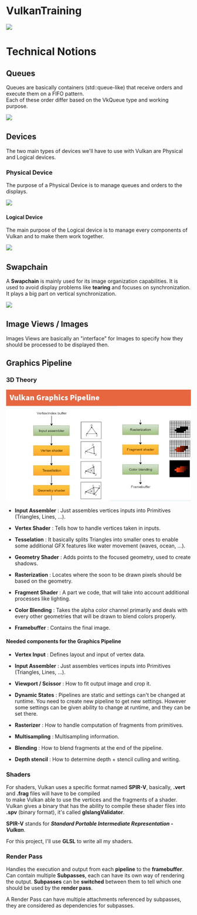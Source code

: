 # VulkanTraining

<a href="https://vulkan.lunarg.com/" target="_blank"><img src="https://vulkan.lunarg.com/img/vulkan/vulkan-red.svg"></a>

# Technical Notions

## Queues

Queues are basically containers (std::queue-like) that receive orders and execute them on a FIFO pattern.<br/>
Each of these order differ based on the VkQueue type and working purpose.<br/>

<img src="https://static.packt-cdn.com/products/9781786469809/graphics/image_03_006.jpg">

## Devices

The two main types of devices we'll have to use with Vulkan are Physical and Logical devices.<br/>

### Physical Device

The purpose of a Physical Device is to manage queues and orders to the displays.

<img src="https://vulkan.lunarg.com/doc/view/1.2.135.0/windows/tutorial/images/Device2QueueFamilies.png">

#### Logical Device

The main purpose of the Logical device is to manage every components of Vulkan and to make them work together.<br/>

<img src ="https://static.wixstatic.com/media/9b0684_f73f0947829a4842ab0106eb7e1fe88f~mv2.png/v1/fill/w_560,h_238,al_c,q_85,usm_0.66_1.00_0.01/9b0684_f73f0947829a4842ab0106eb7e1fe88f~mv2.webp">

## Swapchain

A **Swapchain** is mainly used for its image organization capabilities. It is used to avoid display problems like **tearing** and focuses on synchronization.<br/> It plays a big part on vertical synchronization.

<img src="https://vulkan.lunarg.com/doc/view/1.2.162.0/mac/tutorial/images/Swapchain.png">

## Image Views / Images

Images Views are basically an "interface" for Images to specify how they should be processed to be displayed then.

## Graphics Pipeline

### 3D Theory

<img src="https://github.com/kevinpruvost/VulkanTraining/blob/main/Screenshots/Screenshot%20from%202021-01-17%2000-47-41.png">

* **Input Assembler** : Just assembles vertices inputs into Primitives (Triangles, Lines, ...).

* **Vertex Shader** : Tells how to handle vertices taken in inputs.

* **Tesselation** : It basically splits Triangles into smaller ones to enable some additional GFX features like water movement (waves, ocean, ...).

* **Geometry Shader** : Adds points to the focused geometry, used to create shadows.

* **Rasterization** : Locates where the soon to be drawn pixels should be based on the geometry.

* **Fragment Shader** : A part we code, that will take into account additional processes like lighting.

* **Color Blending** : Takes the alpha color channel primarily and deals with every other geometries that will be drawn to blend colors properly.

* **Framebuffer** : Contains the final image.

#### Needed components for the Graphics Pipeline

* **Vertex Input** : Defines layout and input of vertex data.

* **Input Assembler** : Just assembles vertices inputs into Primitives (Triangles, Lines, ...).

* **Viewport / Scissor** : How to fit output image and crop it.

* **Dynamic States** : Pipelines are static and settings can't be changed at runtime. You need to create new pipeline to get new settings.
However some settings can be given ability to change at runtime, and they can be set there.

* **Rasterizer** : How to handle computation of fragments from primitives.

* **Multisampling** : Multisampling information.

* **Blending** : How to blend fragments at the end of the pipeline.

* **Depth stencil** : How to determine depth + stencil culling and writing.

### Shaders

For shaders, Vulkan uses a specific format named **SPIR-V**, basically, **.vert** and **.frag** files will have to be compiled<br/>
to make Vulkan able to use the vertices and the fragments of a shader.<br/>
Vulkan gives a binary that has the ability to compile these shader files into **.spv** (binary format), it's called **glslangValidator**.

**SPIR-V** stands for ***Standard Portable Intermediate Representation - Vulkan***.

For this project, I'll use **GLSL** to write all my shaders.

### Render Pass

Handles the execution and output from each **pipeline** to the **framebuffer**. Can contain multiple **Subpasses**, each can have its own way of rendering the output.
**Subpasses** can be **switched** between them to tell which one should be used by the **render pass**.

A Render Pass can have multiple attachments referenced by subpasses, they are considered as dependencies for subpasses.


